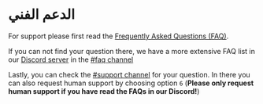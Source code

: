# الدعم الفني

For support please first read the [Frequently Asked Questions (FAQ)](/ar/getting-started/faq.md).

If you can not find your question there, we have a more extensive FAQ list in our [Discord server](https://discord.gg/kQQmfNCTzm) in the [#faq channel](https://discord.com/channels/798243210446241792/802668456792293397/832338239657607228)

Lastly, you can check the [#support channel](https://discord.com/channels/798243210446241792/830802350905884683/831910702004437102) for your question. In there you can also request human support by choosing option `6`
(**Please only request human support if you have read the FAQs in our Discord!**)
